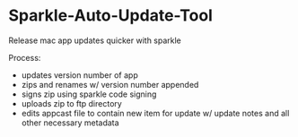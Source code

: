 # Sparkle-Auto-Update-Tool
Release mac app updates quicker with sparkle



Process:
- updates version number of app
- zips and renames w/ version number appended
- signs zip using sparkle code signing
- uploads zip to ftp directory
- edits appcast file to contain new item for update w/ update notes and all other necessary metadata
